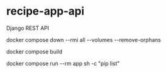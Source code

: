 # recipe-app-api

Django REST API

docker compose down --rmi all --volumes --remove-orphans

docker compose build

docker compose run --rm app sh -c "pip list"
